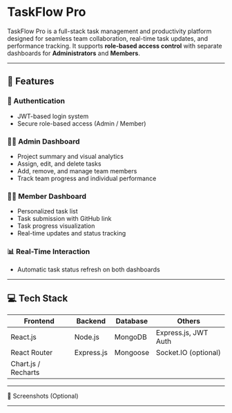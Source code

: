 # TaskFlow Pro

TaskFlow Pro is a full-stack task management and productivity platform designed for seamless team collaboration, real-time task updates, and performance tracking. It supports **role-based access control** with separate dashboards for **Administrators** and **Members**.

---

## 🚀 Features

### 🔐 Authentication
- JWT-based login system
- Secure role-based access (Admin / Member)

### 🧑‍💼 Admin Dashboard
- Project summary and visual analytics
- Assign, edit, and delete tasks
- Add, remove, and manage team members
- Track team progress and individual performance

### 👩‍💻 Member Dashboard
- Personalized task list
- Task submission with GitHub link
- Task progress visualization
- Real-time updates and status tracking

### 📊 Real-Time Interaction
- Automatic task status refresh on both dashboards

---

## 💻 Tech Stack

| Frontend            | Backend          | Database   | Others               |
|---------------------|------------------|------------|----------------------|
| React.js            | Node.js          | MongoDB    | Express.js, JWT Auth |
| React Router        | Express.js       | Mongoose   | Socket.IO (optional) |
| Chart.js / Recharts |                  |            |                      |

---

📸 Screenshots (Optional)


---




 
 

